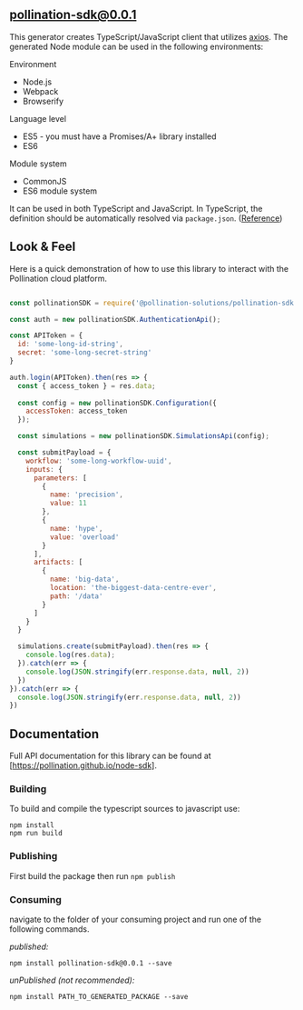 ## pollination-sdk@0.0.1

This generator creates TypeScript/JavaScript client that utilizes [axios](https://github.com/axios/axios). The generated Node module can be used in the following environments:

Environment
* Node.js
* Webpack
* Browserify

Language level
* ES5 - you must have a Promises/A+ library installed
* ES6

Module system
* CommonJS
* ES6 module system

It can be used in both TypeScript and JavaScript. In TypeScript, the definition should be automatically resolved via `package.json`. ([Reference](http://www.typescriptlang.org/docs/handbook/typings-for-npm-packages.html))

## Look & Feel

Here is a quick demonstration of how to use this library to interact with the Pollination cloud platform.

```javascript

const pollinationSDK = require('@pollination-solutions/pollination-sdk');

const auth = new pollinationSDK.AuthenticationApi();

const APIToken = {
  id: 'some-long-id-string',
  secret: 'some-long-secret-string'
}

auth.login(APIToken).then(res => {
  const { access_token } = res.data;
  
  const config = new pollinationSDK.Configuration({
    accessToken: access_token
  });

  const simulations = new pollinationSDK.SimulationsApi(config);

  const submitPayload = {
    workflow: 'some-long-workflow-uuid',
    inputs: {
      parameters: [
        {
          name: 'precision',
          value: 11
        },
        {
          name: 'hype',
          value: 'overload'
        }
      ],
      artifacts: [
        {
          name: 'big-data',
          location: 'the-biggest-data-centre-ever',
          path: '/data'
        }
      ]
    }
  }

  simulations.create(submitPayload).then(res => {
    console.log(res.data);
  }).catch(err => {
    console.log(JSON.stringify(err.response.data, null, 2))
  })
}).catch(err => {
  console.log(JSON.stringify(err.response.data, null, 2))
})

```

## Documentation

Full API documentation for this library can be found at [https://pollination.github.io/node-sdk].

### Building

To build and compile the typescript sources to javascript use:
```
npm install
npm run build
```

### Publishing

First build the package then run ```npm publish```

### Consuming

navigate to the folder of your consuming project and run one of the following commands.

_published:_

```
npm install pollination-sdk@0.0.1 --save
```

_unPublished (not recommended):_

```
npm install PATH_TO_GENERATED_PACKAGE --save
